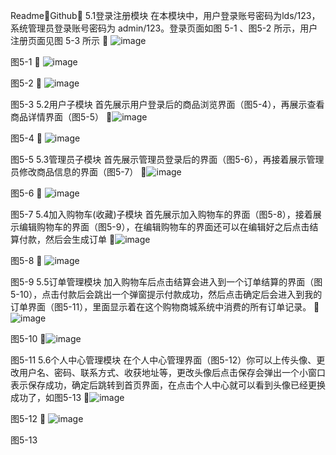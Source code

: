 ReadmeGithub：
5.1登录注册模块
在本模块中，用户登录账号密码为lds/123，系统管理员登录账号密码为 admin/123。登录页面如图 5-1 、图5-2 所示，用户注册页面见图 5-3 所示
 ![image](https://github.com/user-attachments/assets/a5ad1c60-0806-4c7e-9b21-73373e497915)

图5-1
 ![image](https://github.com/user-attachments/assets/731375ff-6442-4c69-90b1-9ccb4996e5d8)

图5-2
 ![image](https://github.com/user-attachments/assets/94087fdb-a096-45db-a1aa-63e18a4545c3)

图5-3
5.2用户子模块
首先展示用户登录后的商品浏览界面（图5-4），再展示查看商品详情界面（图5-5）
 ![image](https://github.com/user-attachments/assets/877fc517-2864-4911-a4d1-cfda153e3a3d)

图5-4
 ![image](https://github.com/user-attachments/assets/2561693d-c8cc-4eb3-874d-03e079a6c476)

图5-5
5.3管理员子模块
首先展示管理员登录后的界面（图5-6），再接着展示管理员修改商品信息的界面（图5-7）
 ![image](https://github.com/user-attachments/assets/8137f95c-99ac-4848-8041-99359d9ff5bb)

图5-6
 ![image](https://github.com/user-attachments/assets/dc7014ea-ae5d-4985-9596-ab30a87e2ee9)

图5-7
5.4加入购物车(收藏)子模块
首先展示加入购物车的界面（图5-8），接着展示编辑购物车的界面（图5-9），在编辑购物车的界面还可以在编辑好之后点击结算付款，然后会生成订单
 ![image](https://github.com/user-attachments/assets/fdbb3a75-7e75-42b3-a9e5-de7fd5ea4495)

图5-8
 ![image](https://github.com/user-attachments/assets/3d9229bd-930b-48fe-8c7c-c9bde66a1d7e)

图5-9
5.5订单管理模块
加入购物车后点击结算会进入到一个订单结算的界面（图5-10），点击付款后会跳出一个弹窗提示付款成功，然后点击确定后会进入到我的订单界面（图5-11），里面显示着在这个购物商城系统中消费的所有订单记录。
 ![image](https://github.com/user-attachments/assets/96128f62-33f0-4693-8449-9fbe76475273)

图5-10
![image](https://github.com/user-attachments/assets/cfd97a52-0827-4b0c-9843-cf34118e9f51)
 
图5-11
5.6个人中心管理模块
在个人中心管理界面（图5-12）你可以上传头像、更改用户名、密码、联系方式、收获地址等，更改头像后点击保存会弹出一个小窗口表示保存成功，确定后跳转到首页界面，在点击个人中心就可以看到头像已经更换成功了，如图5-13
 ![image](https://github.com/user-attachments/assets/a5eb6e79-25cc-41d6-86d6-164fecd1a923)

图5-12
 ![image](https://github.com/user-attachments/assets/6cbe6785-6b70-4f09-b71c-f5c1a223d2b8)

图5-13

